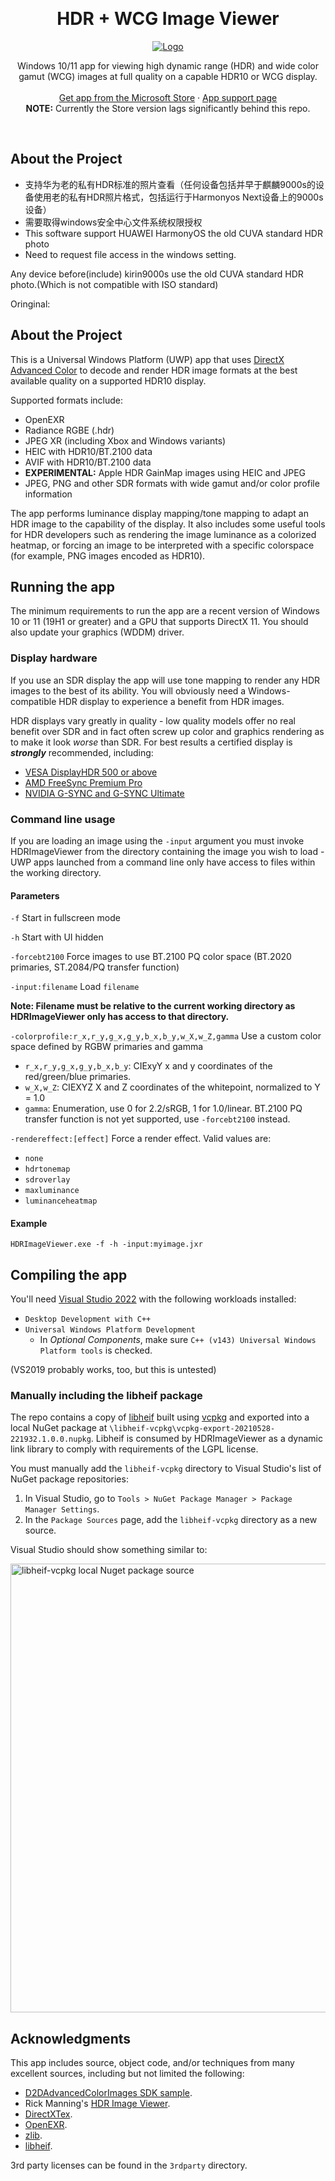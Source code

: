 <a name="readme-top"></a>

<br />

<h1 align="center">HDR + WCG Image Viewer</h3>

<div align="center">
  <a href="https://github.com/13thsymphony/HDRImageViewer">
    <img src="siteassets/project_logo.png" alt="Logo" />
  </a>

  <p>
    Windows 10/11 app for viewing high dynamic range (HDR) and wide color gamut (WCG) images at full quality on a capable HDR10 or WCG display.
    <br />
    <br />
    <a href="https://www.microsoft.com/store/apps/9PGN3NWPBWL9">Get app from the Microsoft Store</a>
    ·
    <a href="https://13thsymphony.github.io/hdrimageviewer/">App support page</a>
    <br />
    <strong>NOTE:</strong> Currently the Store version lags significantly behind this repo.
  </p>
</div>

<br />

## About the Project
* 支持华为老的私有HDR标准的照片查看（任何设备包括并早于麒麟9000s的设备使用老的私有HDR照片格式，包括运行于Harmonyos Next设备上的9000s设备）
* 需要取得windows安全中心文件系统权限授权
* This software support HUAWEI HarmonyOS the old CUVA standard HDR photo
* Need to request file access in the windows setting.

Any device before(include) kirin9000s use the old CUVA standard HDR photo.(Which is not compatible with ISO standard)


Oringinal:
## About the Project
This is a Universal Windows Platform (UWP) app that uses [DirectX Advanced Color](https://aka.ms/directxhdr) to decode and render HDR image formats at the best available quality on a supported HDR10 display.

Supported formats include:
* OpenEXR
* Radiance RGBE (.hdr)
* JPEG XR (including Xbox and Windows variants)
* HEIC with HDR10/BT.2100 data 
* AVIF with HDR10/BT.2100 data
* **EXPERIMENTAL:** Apple HDR GainMap images using HEIC and JPEG
* JPEG, PNG and other SDR formats with wide gamut and/or color profile information

The app performs luminance display mapping/tone mapping to adapt an HDR image to the capability of the display. It also includes some useful tools for HDR developers such as rendering the image luminance as a colorized heatmap, or forcing an image to be interpreted with a specific colorspace (for example, PNG images encoded as HDR10).

## Running the app

The minimum requirements to run the app are a recent version of Windows 10 or 11 (19H1 or greater) and a GPU that supports DirectX 11. You should also update your graphics (WDDM) driver.

### Display hardware

If you use an SDR display the app will use tone mapping to render any HDR images to the best of its ability. You will obviously need a Windows-compatible HDR display to experience a benefit from HDR images.

HDR displays vary greatly in quality - low quality models offer no real benefit over SDR and in fact often screw up color and graphics rendering as to make it look *worse* than SDR. For best results a certified display is ***strongly*** recommended, including:

* [VESA DisplayHDR 500 or above](https://displayhdr.org/certified-products/)
* [AMD FreeSync Premium Pro](https://www.amd.com/en/technologies/freesync-hdr-games)
* [NVIDIA G-SYNC and G-SYNC Ultimate](https://www.nvidia.com/en-us/geforce/products/g-sync-monitors)

### Command line usage
If you are loading an image using the `-input` argument you must invoke HDRImageViewer from the directory containing the image you wish to load - UWP apps launched from a command line only have access to files within the working directory.

#### Parameters
`-f` Start in fullscreen mode

`-h` Start with UI hidden

`-forcebt2100` Force images to use BT.2100 PQ color space (BT.2020 primaries, ST.2084/PQ transfer function)

`-input:filename` Load `filename`

**Note: Filename must be relative to the current working directory as HDRImageViewer only has access to that directory.**

`-colorprofile:r_x,r_y,g_x,g_y,b_x,b_y,w_X,w_Z,gamma` Use a custom color space defined by RGBW primaries and gamma
* `r_x,r_y,g_x,g_y,b_x,b_y`: CIExyY x and y coordinates of the red/green/blue primaries.
* `w_X,w_Z`: CIEXYZ X and Z coordinates of the whitepoint, normalized to Y = 1.0
* `gamma`: Enumeration, use 0 for 2.2/sRGB, 1 for 1.0/linear. BT.2100 PQ transfer function is not yet supported, use `-forcebt2100` instead.

`-rendereffect:[effect]` Force a render effect. Valid values are:
* `none`
* `hdrtonemap`
* `sdroverlay`
* `maxluminance`
* `luminanceheatmap`

#### Example
`HDRImageViewer.exe -f -h -input:myimage.jxr`

## Compiling the app

You'll need [Visual Studio 2022](www.visualstudio.com) with the following workloads installed:
* `Desktop Development with C++`
* `Universal Windows Platform Development`
  * In *Optional Components*, make sure `C++ (v143) Universal Windows Platform tools` is checked.

(VS2019 probably works, too, but this is untested)

### Manually including the libheif package

The repo contains a copy of [libheif](https://github.com/strukturag/libheif) built using [vcpkg](https://github.com/Microsoft/vcpkg/) and exported into a local NuGet package at `\libheif-vcpkg\vcpkg-export-20210528-221932.1.0.0.nupkg`. Libheif is consumed by HDRImageViewer as a dynamic link library to comply with requirements of the LGPL license.

You must manually add the `libheif-vcpkg` directory to Visual Studio's list of NuGet package repositories:

1. In Visual Studio, go to `Tools > NuGet Package Manager > Package Manager Settings`.
2. In the `Package Sources` page, add the `libheif-vcpkg` directory as a new source.

Visual Studio should show something similar to:

<img src="siteassets/libheif-nuget-installation.png" alt="libheif-vcpkg local Nuget package source" width="718" />



## Acknowledgments

This app includes source, object code, and/or techniques from many excellent sources, including but not limited the following:

* [D2DAdvancedColorImages SDK sample](https://docs.microsoft.com/en-us/samples/microsoft/windows-universal-samples/d2dadvancedcolorimages/).
* Rick Manning's [HDR Image Viewer](https://www.microsoft.com/store/productId/9NPSWXVL7W40).
* [DirectXTex](https://github.com/Microsoft/DirectXTex).
* [OpenEXR](https://www.openexr.com/).
* [zlib](https://www.zlib.net/).
* [libheif](https://github.com/strukturag/libheif).

3rd party licenses can be found in the `3rdparty` directory.
